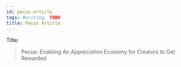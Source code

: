 ```yaml
---
id: pecus-article
tags: #writing, TODO
title: Pecus Article
---
```


Title:

> Pecus: Enabling An Appreciation Economy for Creators to Get Rewarded